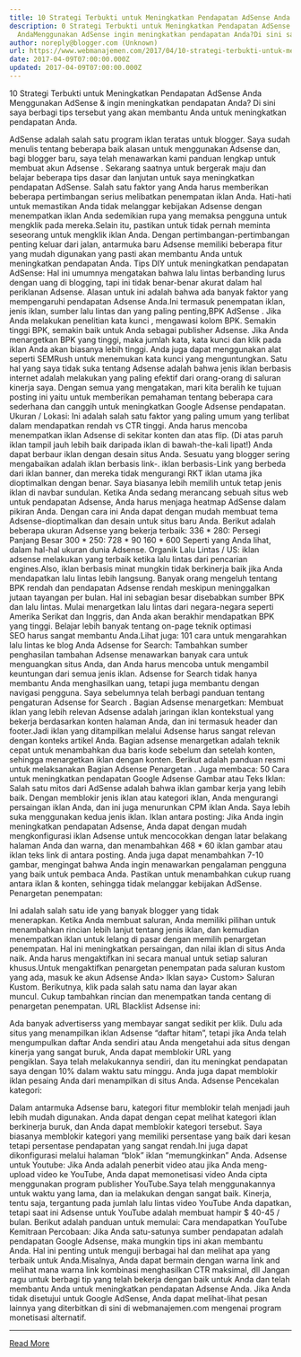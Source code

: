 ```yaml
---
title: 10 Strategi Terbukti untuk Meningkatkan Pendapatan AdSense Anda
description: 0 Strategi Terbukti untuk Meningkatkan Pendapatan AdSense
  AndaMenggunakan AdSense ingin meningkatkan pendapatan Anda?Di sini saya
author: noreply@blogger.com (Unknown)
url: https://www.webmanajemen.com/2017/04/10-strategi-terbukti-untuk-meningkatkan.html
date: 2017-04-09T07:00:00.000Z
updated: 2017-04-09T07:00:00.000Z
---
```


10 Strategi Terbukti untuk Meningkatkan Pendapatan AdSense Anda
Menggunakan AdSense & ingin meningkatkan pendapatan Anda? Di sini saya berbagi tips tersebut yang akan membantu Anda untuk meningkatkan pendapatan Anda.

AdSense adalah salah satu program iklan teratas untuk blogger.
Saya sudah menulis tentang beberapa baik alasan untuk menggunakan Adsense dan, bagi blogger baru, saya telah menawarkan kami panduan lengkap untuk membuat akun Adsense .
Sekarang saatnya untuk bergerak maju dan belajar beberapa tips dasar dan lanjutan untuk saya meningkatkan pendapatan AdSense.
Salah satu faktor yang Anda harus memberikan beberapa pertimbangan serius melibatkan penempatan iklan Anda. Hati-hati untuk memastikan Anda tidak melanggar kebijakan Adsense dengan menempatkan iklan Anda sedemikian rupa yang memaksa pengguna untuk mengklik pada mereka.Selain itu, pastikan untuk tidak pernah meminta seseorang untuk mengklik iklan Anda.
Dengan pertimbangan-pertimbangan penting keluar dari jalan, antarmuka baru Adsense memiliki beberapa fitur yang mudah digunakan yang pasti akan membantu Anda untuk meningkatkan pendapatan Anda.
Tips DIY untuk meningkatkan pendapatan AdSense:
Hal ini umumnya mengatakan bahwa lalu lintas berbanding lurus dengan uang di blogging, tapi ini tidak benar-benar akurat dalam hal periklanan Adsense. Alasan untuk ini adalah bahwa ada banyak faktor yang mempengaruhi pendapatan Adsense Anda.Ini termasuk penempatan iklan, jenis iklan, sumber lalu lintas dan yang paling penting,BPK AdSense .
Jika Anda melakukan penelitian kata kunci , mengawasi kolom BPK. Semakin tinggi BPK, semakin baik untuk Anda sebagai publisher Adsense. Jika Anda menargetkan BPK yang tinggi, maka jumlah kata, kata kunci dan klik pada iklan Anda akan biasanya lebih tinggi.
Anda juga dapat menggunakan alat seperti SEMRush untuk menemukan kata kunci yang menguntungkan.
Satu hal yang saya tidak suka tentang Adsense adalah bahwa jenis iklan berbasis internet adalah melakukan yang paling efektif dari orang-orang di saluran kinerja saya.
Dengan semua yang mengatakan, mari kita beralih ke tujuan posting ini yaitu untuk memberikan pemahaman tentang beberapa cara sederhana dan canggih untuk meningkatkan Google Adsense pendapatan.
Ukuran / Lokasi:
Ini adalah salah satu faktor yang paling umum yang terlibat dalam mendapatkan rendah vs CTR tinggi.
Anda harus mencoba menempatkan iklan Adsense di sekitar konten dan atas flip. (Di atas paruh iklan tampil jauh lebih baik daripada iklan di bawah-the-kali lipat!)
Anda dapat berbaur iklan dengan desain situs Anda.
Sesuatu yang blogger sering mengabaikan adalah iklan berbasis link-. iklan berbasis-Link yang berbeda dari iklan banner, dan mereka tidak mengurangi RKT iklan utama jika dioptimalkan dengan benar. Saya biasanya lebih memilih untuk tetap jenis iklan di navbar sundulan.
Ketika Anda sedang merancang sebuah situs web untuk pendapatan Adsense, Anda harus menjaga heatmap AdSense dalam pikiran Anda. Dengan cara ini Anda dapat dengan mudah membuat tema Adsense-dioptimalkan dan desain untuk situs baru Anda.
Berikut adalah beberapa ukuran Adsense yang bekerja terbaik:
336 * 280: Persegi Panjang Besar
300 * 250:
728 * 90
160 * 600
Seperti yang Anda lihat, dalam hal-hal ukuran dunia Adsense.
Organik Lalu Lintas / US:
iklan adsense melakukan yang terbaik ketika lalu lintas dari pencarian engines.Also, iklan berbasis minat mungkin tidak berkinerja baik jika Anda mendapatkan lalu lintas lebih langsung. Banyak orang mengeluh tentang BPK rendah dan pendapatan Adsense rendah meskipun meninggalkan jutaan tayangan per bulan. Hal ini sebagian besar disebabkan sumber BPK dan lalu lintas. Mulai menargetkan lalu lintas dari negara-negara seperti Amerika Serikat dan Inggris, dan Anda akan berakhir mendapatkan BPK yang tinggi.
Belajar lebih banyak tentang on-page teknik optimasi SEO harus sangat membantu Anda.Lihat juga:
101 cara untuk mengarahkan lalu lintas ke blog Anda
Adsense for Search: Tambahkan sumber penghasilan tambahan
Adsense menawarkan banyak cara untuk menguangkan situs Anda, dan Anda harus mencoba untuk mengambil keuntungan dari semua jenis iklan. Adsense for Search tidak hanya membantu Anda menghasilkan uang, tetapi juga membantu dengan navigasi pengguna. Saya sebelumnya telah berbagi panduan tentang pengaturan Adsense for Search .
Bagian Adsense menargetkan: Membuat iklan yang lebih relevan
Adsense adalah jaringan iklan kontekstual yang bekerja berdasarkan konten halaman Anda, dan ini termasuk header dan footer.Jadi iklan yang ditampilkan melalui Adsense harus sangat relevan dengan konteks artikel Anda.
Bagian adsense menargetkan adalah teknik cepat untuk menambahkan dua baris kode sebelum dan setelah konten, sehingga menargetkan iklan dengan konten. Berikut adalah panduan resmi untuk melaksanakan Bagian Adsense Penargetan .
Juga membaca: 50 Cara untuk meningkatkan pendapatan Google Adsense
Gambar atau Teks Iklan:
Salah satu mitos dari AdSense adalah bahwa iklan gambar kerja yang lebih baik. Dengan memblokir jenis iklan atau kategori iklan, Anda mengurangi persaingan iklan Anda, dan ini juga menurunkan CPM iklan Anda. Saya lebih suka menggunakan kedua jenis iklan.
Iklan antara posting:
Jika Anda ingin meningkatkan pendapatan Adsense, Anda dapat dengan mudah mengkonfigurasi iklan Adsense untuk mencocokkan dengan latar belakang halaman Anda dan warna, dan menambahkan 468 * 60 iklan gambar atau iklan teks link di antara posting. Anda juga dapat menambahkan 7-10 gambar, mengingat bahwa Anda ingin menawarkan pengalaman pengguna yang baik untuk pembaca Anda. Pastikan untuk menambahkan cukup ruang antara iklan & konten, sehingga tidak melanggar kebijakan AdSense.
Penargetan penempatan:

Ini adalah salah satu ide yang banyak blogger yang tidak menerapkan. Ketika Anda membuat saluran, Anda memiliki pilihan untuk menambahkan rincian lebih lanjut tentang jenis iklan, dan kemudian menempatkan iklan untuk lelang di pasar dengan memilih penargetan penempatan. Hal ini meningkatkan persaingan, dan nilai iklan di situs Anda naik. Anda harus mengaktifkan ini secara manual untuk setiap saluran khusus.Untuk mengaktifkan penargetan penempatan pada saluran kustom yang ada, masuk ke akun Adsense Anda> Iklan saya> Custom> Saluran Kustom. Berikutnya, klik pada salah satu nama dan layar akan muncul. Cukup tambahkan rincian dan menempatkan tanda centang di penargetan penempatan.
URL Blacklist Adsense ini:

Ada banyak advertiserss yang membayar sangat sedikit per klik. Dulu ada situs yang menampilkan iklan Adsense “daftar hitam”, tetapi jika Anda telah mengumpulkan daftar Anda sendiri atau Anda mengetahui ada situs dengan kinerja yang sangat buruk, Anda dapat memblokir URL yang pengiklan. Saya telah melakukannya sendiri, dan itu meningkat pendapatan saya dengan 10% dalam waktu satu minggu. Anda juga dapat memblokir iklan pesaing Anda dari menampilkan di situs Anda.
Adsense Pencekalan kategori:

Dalam antarmuka Adsense baru, kategori fitur memblokir telah menjadi jauh lebih mudah digunakan. Anda dapat dengan cepat melihat kategori iklan berkinerja buruk, dan Anda dapat memblokir kategori tersebut. Saya biasanya memblokir kategori yang memiliki persentase yang baik dari kesan tetapi persentase pendapatan yang sangat rendah.Ini juga dapat dikonfigurasi melalui halaman “blok” iklan “memungkinkan” Anda.
Adsense untuk Youtube:
Jika Anda adalah penerbit video atau jika Anda meng-upload video ke YouTube, Anda dapat memonetisasi video Anda cipta menggunakan program publisher YouTube.Saya telah menggunakannya untuk waktu yang lama, dan ia melakukan dengan sangat baik. Kinerja, tentu saja, tergantung pada jumlah lalu lintas video YouTube Anda dapatkan, tetapi saat ini Adsense untuk YouTube adalah membuat hampir $ 40-45 / bulan. Berikut adalah panduan untuk memulai:
Cara mendapatkan YouTube Kemitraan
Percobaan:
Jika Anda satu-satunya sumber pendapatan adalah pendapatan Google Adsense, maka mungkin tips ini akan membantu Anda. Hal ini penting untuk menguji berbagai hal dan melihat apa yang terbaik untuk Anda.Misalnya, Anda dapat bermain dengan warna link and melihat mana warna link kombinasi menghasilkan CTR maksimal, dll
Jangan ragu untuk berbagi tip yang telah bekerja dengan baik untuk Anda dan telah membantu Anda untuk meningkatkan pendapatan Adsense Anda.
Jika Anda tidak disetujui untuk Google AdSense, Anda dapat melihat-lihat pesan lainnya yang diterbitkan di sini di webmanajemen.com mengenai program monetisasi alternatif.<hr/> <a href="https://www.webmanajemen.com/2017/04/10-strategi-terbukti-untuk-meningkatkan.html" rel="follow" class="button" id="read-more">Read More</a>